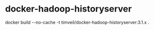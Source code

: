 # docker-hadoop-historyserver


docker build --no-cache -t timveil/docker-hadoop-historyserver:3.1.x .